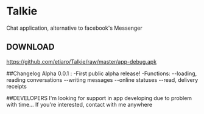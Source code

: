 # Talkie
Chat application, alternative to facebook's Messenger

## DOWNLOAD
https://github.com/etiaro/Talkie/raw/master/app-debug.apk

##Changelog
Alpha 0.0.1 :
-First public alpha release!
-Functions:
--loading, reading conversations
--writing messages
--online statuses
--read, delivery receipts

##DEVELOPERS
I'm looking for support in app developing due to problem with time... If you're interested, contact with me anywhere
